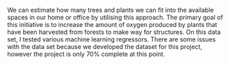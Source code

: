 
We can estimate how many trees and plants we can fit into the available spaces in our home or office by utilising this approach. The primary goal of this initiative is to increase the amount of oxygen produced by plants that have been harvested from forests to make way for structures.
On this data set, I tested various machine learning regressors.
There are some issues with the data set because we developed the dataset for this project, however the project is only 70% complete at this point.
